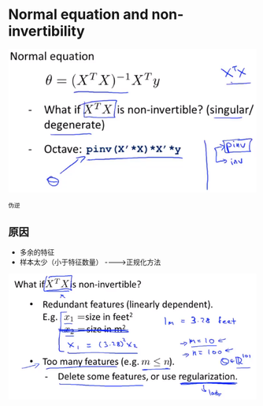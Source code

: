 # Normal equation and non-invertibility

![1619594878314](..\image\1619594878314.png)

`伪逆`



## 原因

* 多余的特征
* 样本太少（小于特征数量） ---->正规化方法

![1619595210902](..\image\1619595210902.png)